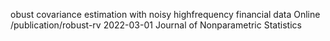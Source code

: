 obust covariance estimation with noisy highfrequency financial data
Online
/publication/robust-rv
2022-03-01
Journal of Nonparametric Statistics
